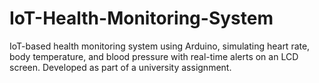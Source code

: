 # IoT-Health-Monitoring-System
IoT-based health monitoring system using Arduino, simulating heart rate, body temperature, and blood pressure with real-time alerts on an LCD screen. Developed as part of a university assignment.
